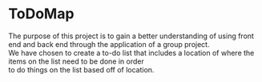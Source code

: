 # ToDoMap  
The purpose of this project is to gain a better understanding of using front end and back end through the application of a group project.  
We have chosen to create a to-do list that includes a location of where the items on the list need to be done in order  
to do things on the list based off of location.  

